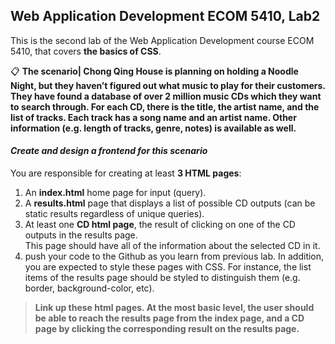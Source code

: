 ## Web Application Development ECOM 5410, Lab2
This is the second lab of the Web Application Development course ECOM 5410, that covers **the basics of CSS**.


:clipboard: __The scenario| Chong Qing House is planning on holding a Noodle Night, but they haven’t figured out what music to play for their customers.
                   They have found a database of over 2 million music CDs which they want to search through. For each CD, there is the title, the artist name, and the list of                        tracks. Each track has a song name and an artist name. Other information (e.g. length of tracks, genre, notes) is available as well.__  
 
#### _Create and design a frontend for this scenario_
You are responsible for creating at least **3 HTML pages**: 
 1. An __index.html__ home page for input (query). 
 2. A __results.html__ page that displays a list of possible CD outputs (can be static results regardless of unique queries). 
 3. At least one __CD html page__, the result of clicking on one of the CD outputs in the results page.   
    This page should have all of the information about the selected CD in it. 
 4. push your code to the Github as you learn from previous lab. 
 In addition, you are expected to style these pages with CSS. For instance, the list items of the results page should be styled to distinguish them 
 (e.g. border, background-color, etc).
  
> __Link up these html pages. At the most basic level, the user should be able to reach the results page from the index page, and a CD page by clicking the corresponding result on 
  the results page.__ 
 
